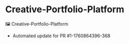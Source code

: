 # Creative-Portfolio-Platform
🖼️ Creative-Portfolio-Platform


- Automated update for PR #1-1760864396-368